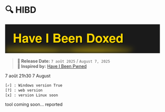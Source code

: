 # 🔍 HIBD 

![hibd](hibd.svg)
> **📅 Release Date:** `7 août 2025` / `August 7, 2025`  
> **🧠 Inspired by:** [Have I Been Pwned](https://haveibeenpwned.com)

7 août 21h30
7 August 

```
[✓] : Windows version True
[?] : web version
[x] : version Linux soon
```

tool coming soon... reported 
